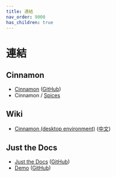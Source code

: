 ```yaml
---
title: 連結
nav_order: 9000
has_children: true
---
```


# 連結


## Cinnamon

* [Cinnamon](https://projects.linuxmint.com/cinnamon/) ([GitHub](https://github.com/linuxmint/cinnamon))
* Cinnamon / [Spices](https://cinnamon-spices.linuxmint.com/)


## Wiki

* [Cinnamon (desktop environment)](https://en.wikipedia.org/wiki/Cinnamon_(desktop_environment)) ([中文](https://zh.wikipedia.org/zh-tw/Cinnamon))


## Just the Docs

* [Just the Docs](https://pmarsceill.github.io/just-the-docs/) ([GitHub](https://github.com/pmarsceill/just-the-docs))
* [Demo](https://pmarsceill.github.io/jtd-remote/) ([GitHub](https://github.com/pmarsceill/jtd-remote))
